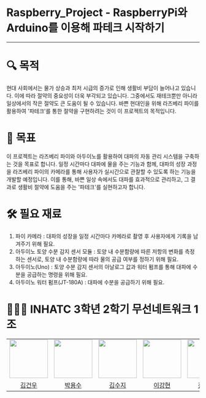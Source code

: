 # Raspberry_Project - RaspberryPi와 Arduino를 이용해 파테크 시작하기


* * *

# 🔍 목적
현대 사회에서는 물가 상승과 최저 시급의 증가로 인해 생활비 부담이 늘어나고 있습니다. 이에 따라 절약의 중요성이 더욱 부각되고 있습니다. 그중에서도 재테크뿐만 아니라 일상에서의 작은 절약도 큰 도움이 될 수 있습니다. 바쁜 현대인을 위해 라즈베리 파이를 활용하여 '파테크'를 통한 절약을 구현하려는 것이 이 프로젝트의 목적입니다.

# 🎯 목표
이 프로젝트는 라즈베리 파이와 아두이노를 활용하여 대파의 자동 관리 시스템을 구축하는 것을 목표로 합니다. 일정 시간마다 대파에 물을 주는 기능과 함께, 대파의 성장 과정을 라즈베리 파이의 카메라를 통해 사용자가 실시간으로 관찰할 수 있도록 하는 기능을 개발할 예정입니다. 이를 통해, 바쁜 일상 속에서도 대파를 효과적으로 관리하고, 그 결과로 생활비 절약에 도움을 주는 '파테크'를 실현하고자 합니다.

# 🛠️ 필요 재료
   1. 파이 카메라 : 대파의 성장을 일정 시간마다 카메라로 촬영 후 사용자에게 기록을 남겨주기 위해 필요.
   2. 아두이노 토양 수분 감지 센서 모듈 : 토양 내 수분함량에 따른 저항의 변화를 측정하는 센서로, 토양 내 수분함량에 따라 물의 공급 여부를 정하기 위해 필요.
   3. 아두이노(Uno) : 토양 수분 감지 센서의 아날로그 값과 워터 펌프를 통해 대파에 수분을 공급하는 명령을 위해 필요.
   4. 아두이노 워터 펌프(JT-180A) : 대파에 수분을 공급하기 위해 필요.
   
# 👨🏻‍💻 INHATC 3학년 2학기 무선네트워크 1조
<table>
  <tbody>
    <tr>
      <tr>
      <td align="center"><a href="https://github.com/withoutsultang"><img src="https://avatars.githubusercontent.com/u/120733105?v=4" width="100px;" alt=""/></td>
      <td align="center"><a href="https://github.com/youngsoosoo"><img src="https://avatars.githubusercontent.com/u/87405853?v=4" width="100px;" alt=""/></td>
      <td align="center"><a href="https://github.com/Kimsuji100"><img src="https://avatars.githubusercontent.com/u/113170868?v=4" width="100px;" alt=""/></td>
      <td align="center"><a href="https://github.com/dlrkd"><img src="https://avatars.githubusercontent.com/u/35716755?v=4" width="100px;" alt=""/></td>
      <td align="center"><a href="https://github.com/jys23"><img src="https://avatars.githubusercontent.com/u/113410132?v=4" width="100px;" alt=""/></td>
      </tr>
      <tr>
      <td align="center"><a href="https://github.com/withoutsultang">김건우</td>
      <td align="center"><a href="https://github.com/youngsoosoo">박용수</td>
      <td align="center"><a href="https://github.com/Kimsuji100">김수지</td>
      <td align="center"><a href="https://github.com/dlrkd">이강현</td>
      <td align="center"><a href="https://github.com/jys23">장용수</td>
      </tr>
    </tr>
  </tbody>
</table>
